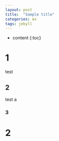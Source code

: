 ```yaml
---
layout: post
title:  "Sample title"
categories: ex
tags: jekyll
---
```


* content
{:toc}


# 1

test

## 2

test a 

### 3

# 2
